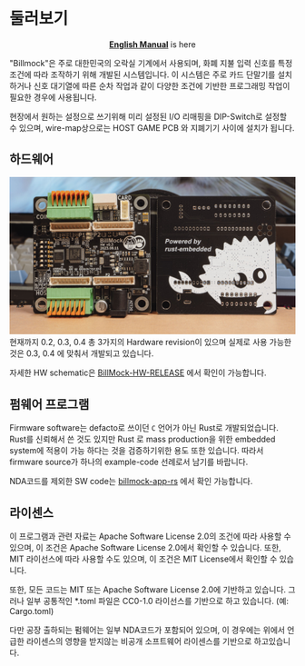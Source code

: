 <!--
SPDX-FileCopyrightText: © 2023 Jinwoo Park (pmnxis@gmail.com)

SPDX-License-Identifier: MIT OR Apache-2.0
-->

# 둘러보기

<div><center><a style="font-weight:bold" href="https://billmock.pmnxis.net">English Manual</a> is here </center></div>

"Billmock"은 주로 대한민국의 오락실 기계에서 사용되며, 화폐 지불 입력 신호를 특정 조건에 따라 조작하기 위해 개발된 시스템입니다. 이 시스템은 주로 카드 단말기를 설치하거나 신호 대기열에 따른 순차 작업과 같이 다양한 조건에 기반한 프로그래밍 작업이 필요한 경우에 사용됩니다.

현장에서 원하는 설정으로 쓰기위해 미리 설정된 I/O 리매핑을 DIP-Switch로 설정할 수 있으며, wire-map상으로는 HOST GAME PCB 와 지폐기기 사이에 설치가 됩니다. 

## 하드웨어
![Actual BillMock PCB 0v3](./images/BillMockPCB_0v3.jpg)
현재까지 0.2, 0.3, 0.4 총 3가지의 Hardware revision이 있으며 실제로 사용 가능한 것은 0.3, 0.4 에 맞춰서 개발되고 있습니다.

자세한 HW schematic은 [BillMock-HW-RELEASE](https://github.com/pmnxis/BillMock-HW-RELEASE) 에서 확인이 가능합니다.

## 펌웨어 프로그램
Firmware software는 defacto로 쓰이던 `C` 언어가 아닌 Rust로 개발되었습니다. Rust를 신뢰해서 쓴 것도 있지만 Rust 로 mass production을 위한 embedded system에 적용이 가능 하다는 것을 검증하기위한 용도 또한 있습니다. 따라서 firmware source가 하나의 example-code 선례로서 남기를 바랍니다.

NDA코드를 제외한 SW code는 [billmock-app-rs](https://github.com/pmnxis/billmock-app-rs) 에서 확인 가능합니다.

## 라이센스
이 프로그램과 관련 자료는 Apache Software License 2.0의 조건에 따라 사용할 수 있으며, 이 조건은 Apache Software License 2.0에서 확인할 수 있습니다. 또한, MIT 라이선스에 따라 사용할 수도 있으며, 이 조건은 MIT License에서 확인할 수 있습니다.

또한, 모든 코드는 MIT 또는 Apache Software License 2.0에 기반하고 있습니다. 그러나 일부 공통적인 *.toml 파일은 CC0-1.0 라이선스를 기반으로 하고 있습니다. (예: Cargo.toml)

다만 공장 출하되는 펌웨어는 일부 NDA코드가 포함되어 있으며, 이 경우에는 위에서 언급한 라이센스의 영향을 받지않는 비공개 소프트웨어 라이센스를 기반으로 하고있습니다.